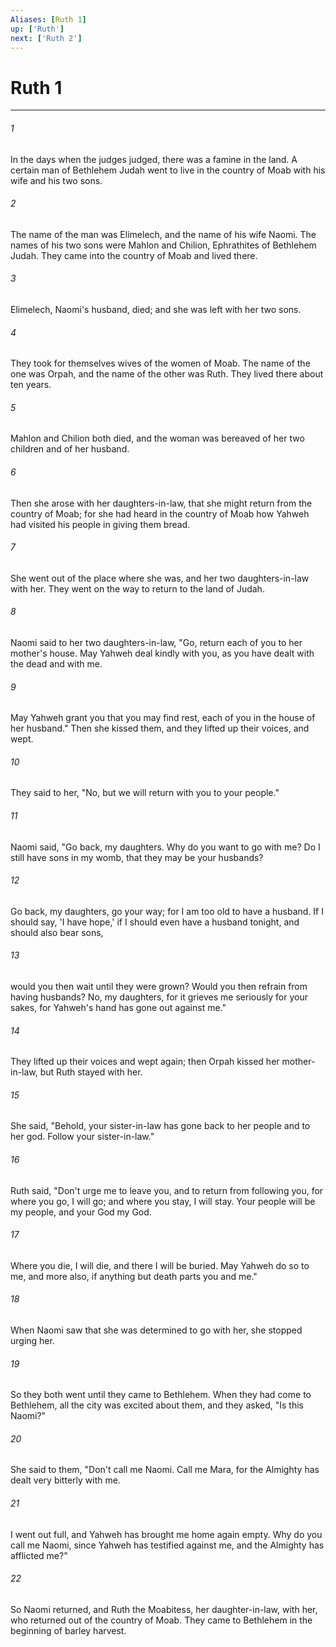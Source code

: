 ```yaml
---
Aliases: [Ruth 1]
up: ['Ruth']
next: ['Ruth 2']
---
```

# Ruth 1
***





###### 1 

In the days when the judges judged, there was a famine in the land. A certain man of Bethlehem Judah went to live in the country of Moab with his wife and his two sons. 



###### 2 

The name of the man was Elimelech, and the name of his wife Naomi. The names of his two sons were Mahlon and Chilion, Ephrathites of Bethlehem Judah. They came into the country of Moab and lived there. 



###### 3 

Elimelech, Naomi's husband, died; and she was left with her two sons. 



###### 4 

They took for themselves wives of the women of Moab. The name of the one was Orpah, and the name of the other was Ruth. They lived there about ten years. 



###### 5 

Mahlon and Chilion both died, and the woman was bereaved of her two children and of her husband. 



###### 6 

Then she arose with her daughters-in-law, that she might return from the country of Moab; for she had heard in the country of Moab how Yahweh had visited his people in giving them bread. 



###### 7 

She went out of the place where she was, and her two daughters-in-law with her. They went on the way to return to the land of Judah. 



###### 8 

Naomi said to her two daughters-in-law, "Go, return each of you to her mother's house. May Yahweh deal kindly with you, as you have dealt with the dead and with me. 



###### 9 

May Yahweh grant you that you may find rest, each of you in the house of her husband." Then she kissed them, and they lifted up their voices, and wept. 



###### 10 

They said to her, "No, but we will return with you to your people." 



###### 11 

Naomi said, "Go back, my daughters. Why do you want to go with me? Do I still have sons in my womb, that they may be your husbands? 



###### 12 

Go back, my daughters, go your way; for I am too old to have a husband. If I should say, 'I have hope,' if I should even have a husband tonight, and should also bear sons, 



###### 13 

would you then wait until they were grown? Would you then refrain from having husbands? No, my daughters, for it grieves me seriously for your sakes, for Yahweh's hand has gone out against me." 



###### 14 

They lifted up their voices and wept again; then Orpah kissed her mother-in-law, but Ruth stayed with her. 



###### 15 

She said, "Behold, your sister-in-law has gone back to her people and to her god. Follow your sister-in-law." 



###### 16 

Ruth said, "Don't urge me to leave you, and to return from following you, for where you go, I will go; and where you stay, I will stay. Your people will be my people, and your God my God. 



###### 17 

Where you die, I will die, and there I will be buried. May Yahweh do so to me, and more also, if anything but death parts you and me." 



###### 18 

When Naomi saw that she was determined to go with her, she stopped urging her. 



###### 19 

So they both went until they came to Bethlehem. When they had come to Bethlehem, all the city was excited about them, and they asked, "Is this Naomi?" 



###### 20 

She said to them, "Don't call me Naomi. Call me Mara, for the Almighty has dealt very bitterly with me. 



###### 21 

I went out full, and Yahweh has brought me home again empty. Why do you call me Naomi, since Yahweh has testified against me, and the Almighty has afflicted me?" 



###### 22 

So Naomi returned, and Ruth the Moabitess, her daughter-in-law, with her, who returned out of the country of Moab. They came to Bethlehem in the beginning of barley harvest.
